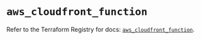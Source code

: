 # `aws_cloudfront_function`

Refer to the Terraform Registry for docs: [`aws_cloudfront_function`](https://registry.terraform.io/providers/hashicorp/aws/5.31.0/docs/resources/cloudfront_function).

